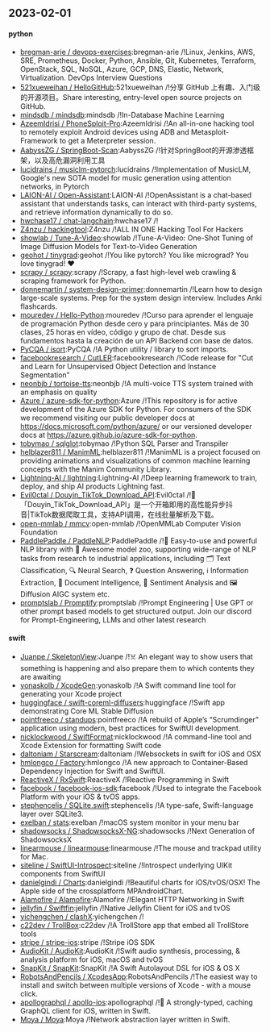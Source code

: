 ## 2023-02-01

#### python
* [bregman-arie / devops-exercises](https://github.com/bregman-arie/devops-exercises):bregman-arie /!Linux, Jenkins, AWS, SRE, Prometheus, Docker, Python, Ansible, Git, Kubernetes, Terraform, OpenStack, SQL, NoSQL, Azure, GCP, DNS, Elastic, Network, Virtualization. DevOps Interview Questions
* [521xueweihan / HelloGitHub](https://github.com/521xueweihan/HelloGitHub):521xueweihan /!分享 GitHub 上有趣、入门级的开源项目。Share interesting, entry-level open source projects on GitHub.
* [mindsdb / mindsdb](https://github.com/mindsdb/mindsdb):mindsdb /!In-Database Machine Learning
* [AzeemIdrisi / PhoneSploit-Pro](https://github.com/AzeemIdrisi/PhoneSploit-Pro):AzeemIdrisi /!An all-in-one hacking tool to remotely exploit Android devices using ADB and Metasploit-Framework to get a Meterpreter session.
* [AabyssZG / SpringBoot-Scan](https://github.com/AabyssZG/SpringBoot-Scan):AabyssZG /!针对SpringBoot的开源渗透框架，以及高危漏洞利用工具
* [lucidrains / musiclm-pytorch](https://github.com/lucidrains/musiclm-pytorch):lucidrains /!Implementation of MusicLM, Google's new SOTA model for music generation using attention networks, in Pytorch
* [LAION-AI / Open-Assistant](https://github.com/LAION-AI/Open-Assistant):LAION-AI /!OpenAssistant is a chat-based assistant that understands tasks, can interact with third-party systems, and retrieve information dynamically to do so.
* [hwchase17 / chat-langchain](https://github.com/hwchase17/chat-langchain):hwchase17 /!
* [Z4nzu / hackingtool](https://github.com/Z4nzu/hackingtool):Z4nzu /!ALL IN ONE Hacking Tool For Hackers
* [showlab / Tune-A-Video](https://github.com/showlab/Tune-A-Video):showlab /!Tune-A-Video: One-Shot Tuning of Image Diffusion Models for Text-to-Video Generation
* [geohot / tinygrad](https://github.com/geohot/tinygrad):geohot /!You like pytorch? You like micrograd? You love tinygrad!
❤️
* [scrapy / scrapy](https://github.com/scrapy/scrapy):scrapy /!Scrapy, a fast high-level web crawling & scraping framework for Python.
* [donnemartin / system-design-primer](https://github.com/donnemartin/system-design-primer):donnemartin /!Learn how to design large-scale systems. Prep for the system design interview. Includes Anki flashcards.
* [mouredev / Hello-Python](https://github.com/mouredev/Hello-Python):mouredev /!Curso para aprender el lenguaje de programación Python desde cero y para principiantes. Más de 30 clases, 25 horas en vídeo, código y grupo de chat. Desde sus fundamentos hasta la creación de un API Backend con base de datos.
* [PyCQA / isort](https://github.com/PyCQA/isort):PyCQA /!A Python utility / library to sort imports.
* [facebookresearch / CutLER](https://github.com/facebookresearch/CutLER):facebookresearch /!Code release for "Cut and Learn for Unsupervised Object Detection and Instance Segmentation"
* [neonbjb / tortoise-tts](https://github.com/neonbjb/tortoise-tts):neonbjb /!A multi-voice TTS system trained with an emphasis on quality
* [Azure / azure-sdk-for-python](https://github.com/Azure/azure-sdk-for-python):Azure /!This repository is for active development of the Azure SDK for Python. For consumers of the SDK we recommend visiting our public developer docs at https://docs.microsoft.com/python/azure/ or our versioned developer docs at https://azure.github.io/azure-sdk-for-python.
* [tobymao / sqlglot](https://github.com/tobymao/sqlglot):tobymao /!Python SQL Parser and Transpiler
* [helblazer811 / ManimML](https://github.com/helblazer811/ManimML):helblazer811 /!ManimML is a project focused on providing animations and visualizations of common machine learning concepts with the Manim Community Library.
* [Lightning-AI / lightning](https://github.com/Lightning-AI/lightning):Lightning-AI /!Deep learning framework to train, deploy, and ship AI products Lightning fast.
* [Evil0ctal / Douyin_TikTok_Download_API](https://github.com/Evil0ctal/Douyin_TikTok_Download_API):Evil0ctal /!🚀
「Douyin_TikTok_Download_API」是一个开箱即用的高性能异步抖音|TikTok数据爬取工具，支持API调用，在线批量解析及下载。
* [open-mmlab / mmcv](https://github.com/open-mmlab/mmcv):open-mmlab /!OpenMMLab Computer Vision Foundation
* [PaddlePaddle / PaddleNLP](https://github.com/PaddlePaddle/PaddleNLP):PaddlePaddle /!👑
Easy-to-use and powerful NLP library with
🤗
Awesome model zoo, supporting wide-range of NLP tasks from research to industrial applications, including
🗂
Text Classification,
🔍
Neural Search,
❓
Question Answering,
ℹ️
Information Extraction,
📄
Document Intelligence,
💌
Sentiment Analysis and
🖼
Diffusion AIGC system etc.
* [promptslab / Promptify](https://github.com/promptslab/Promptify):promptslab /!Prompt Engineering | Use GPT or other prompt based models to get structured output. Join our discord for Prompt-Engineering, LLMs and other latest research

#### swift
* [Juanpe / SkeletonView](https://github.com/Juanpe/SkeletonView):Juanpe /!☠️
An elegant way to show users that something is happening and also prepare them to which contents they are awaiting
* [yonaskolb / XcodeGen](https://github.com/yonaskolb/XcodeGen):yonaskolb /!A Swift command line tool for generating your Xcode project
* [huggingface / swift-coreml-diffusers](https://github.com/huggingface/swift-coreml-diffusers):huggingface /!Swift app demonstrating Core ML Stable Diffusion
* [pointfreeco / standups](https://github.com/pointfreeco/standups):pointfreeco /!A rebuild of Apple’s “Scrumdinger” application using modern, best practices for SwiftUI development.
* [nicklockwood / SwiftFormat](https://github.com/nicklockwood/SwiftFormat):nicklockwood /!A command-line tool and Xcode Extension for formatting Swift code
* [daltoniam / Starscream](https://github.com/daltoniam/Starscream):daltoniam /!Websockets in swift for iOS and OSX
* [hmlongco / Factory](https://github.com/hmlongco/Factory):hmlongco /!A new approach to Container-Based Dependency Injection for Swift and SwiftUI.
* [ReactiveX / RxSwift](https://github.com/ReactiveX/RxSwift):ReactiveX /!Reactive Programming in Swift
* [facebook / facebook-ios-sdk](https://github.com/facebook/facebook-ios-sdk):facebook /!Used to integrate the Facebook Platform with your iOS & tvOS apps.
* [stephencelis / SQLite.swift](https://github.com/stephencelis/SQLite.swift):stephencelis /!A type-safe, Swift-language layer over SQLite3.
* [exelban / stats](https://github.com/exelban/stats):exelban /!macOS system monitor in your menu bar
* [shadowsocks / ShadowsocksX-NG](https://github.com/shadowsocks/ShadowsocksX-NG):shadowsocks /!Next Generation of ShadowsocksX
* [linearmouse / linearmouse](https://github.com/linearmouse/linearmouse):linearmouse /!The mouse and trackpad utility for Mac.
* [siteline / SwiftUI-Introspect](https://github.com/siteline/SwiftUI-Introspect):siteline /!Introspect underlying UIKit components from SwiftUI
* [danielgindi / Charts](https://github.com/danielgindi/Charts):danielgindi /!Beautiful charts for iOS/tvOS/OSX! The Apple side of the crossplatform MPAndroidChart.
* [Alamofire / Alamofire](https://github.com/Alamofire/Alamofire):Alamofire /!Elegant HTTP Networking in Swift
* [jellyfin / Swiftfin](https://github.com/jellyfin/Swiftfin):jellyfin /!Native Jellyfin Client for iOS and tvOS
* [yichengchen / clashX](https://github.com/yichengchen/clashX):yichengchen /!
* [c22dev / TrollBox](https://github.com/c22dev/TrollBox):c22dev /!A TrollStore app that embed all TrollStore tools
* [stripe / stripe-ios](https://github.com/stripe/stripe-ios):stripe /!Stripe iOS SDK
* [AudioKit / AudioKit](https://github.com/AudioKit/AudioKit):AudioKit /!Swift audio synthesis, processing, & analysis platform for iOS, macOS and tvOS
* [SnapKit / SnapKit](https://github.com/SnapKit/SnapKit):SnapKit /!A Swift Autolayout DSL for iOS & OS X
* [RobotsAndPencils / XcodesApp](https://github.com/RobotsAndPencils/XcodesApp):RobotsAndPencils /!The easiest way to install and switch between multiple versions of Xcode - with a mouse click.
* [apollographql / apollo-ios](https://github.com/apollographql/apollo-ios):apollographql /!📱
A strongly-typed, caching GraphQL client for iOS, written in Swift.
* [Moya / Moya](https://github.com/Moya/Moya):Moya /!Network abstraction layer written in Swift.
